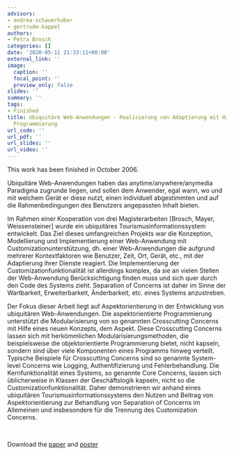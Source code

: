 ```yaml
---
advisors:
- andrea-schauerhuber
- gertrude-kappel
authors:
- Petra Brosch
categories: []
date: '2020-05-11 21:33:11+00:00'
external_link: ''
image:
  caption: ''
  focal_point: ''
  preview_only: false
slides: ''
summary: ''
tags:
- Finished
title: Ubiquitäre Web-Anwendungen - Realisierung von Adaptierung mit Hilfe aspektorientierter
  Programmierung
url_code: ''
url_pdf: ''
url_slides: ''
url_video: ''
---
```


This work has been finished in October 2006.

Ubiquitäre Web-Anwendungen haben das anytime/anywhere/anymedia Paradigma zugrunde liegen, und sollen dem Anwender, egal wann, wo und mit welchem Gerät er diese nutzt, einen individuell abgestimmten und auf die Rahmenbedingungen des Benutzers angepassten Inhalt bieten.

Im Rahmen einer Kooperation von drei Magisterarbeiten \[Brosch, Mayer, Weissensteiner\] wurde ein ubiquitäres Tourismusinformationssystem entwickelt. Das Ziel dieses umfangreichen Projekts war die Konzeption, Modellierung und Implementierung einer Web-Anwendung mit Customizationunterstützung, dh. einer Web-Anwendungen die aufgrund mehrerer Kontextfaktoren wie Benutzer, Zeit, Ort, Gerät, etc., mit der Adaptierung ihrer Dienste reagiert. Die Implementierung der Customizationfunktionalität ist allerdings komplex, da sie an vielen Stellen der Web-Anwendung Berücksichtigung finden muss und sich quer durch den Code des Systems zieht. Separation of Concerns ist daher im Sinne der Wartbarkeit, Erweiterbarkeit, Änderbarkeit, etc. eines Systems anzustreben.

Der Fokus dieser Arbeit liegt auf Aspektorientierung in der Entwicklung von ubiquitären Web-Anwendungen. Die aspektorientierte Programmierung unterstützt die Modularisierung von so genannten Crosscutting Concerns mit Hilfe eines neuen Konzepts, dem Aspekt. Diese Crosscutting Concerns lassen sich mit herkömmlichen Modularisierungsmethoden, die beispielsweise die objektorientierte Programmierung bietet, nicht kapseln, sondern sind über viele Komponenten eines Programms hinweg verteilt. Typische Beispiele für Crosscutting Concerns sind so genannte System-level Concerns wie Logging, Authentifizierung und Fehlerbehandlung. Die Kernfunktionalität eines Systems, so genannte Core Concerns, lassen sich üblicherweise in Klassen der Geschäftslogik kapseln, nicht so die Customizationfunktionalität. Daher demonstrieren wir anhand eines ubiquitären Tourismusinformationssystems den Nutzen und Beitrag von Aspektorientierung zur Behandlung von Separation of Concerns im Allemeinen und insbesondere für die Trennung des Customization Concerns.

&nbsp;

 Download the [paper](https://www.big.tuwien.ac.at/app/uploads/2016/10/Brosch_paper.pdf) and [poster](https://www.big.tuwien.ac.at/app/uploads/2016/10/Brosch_poster.pdf)